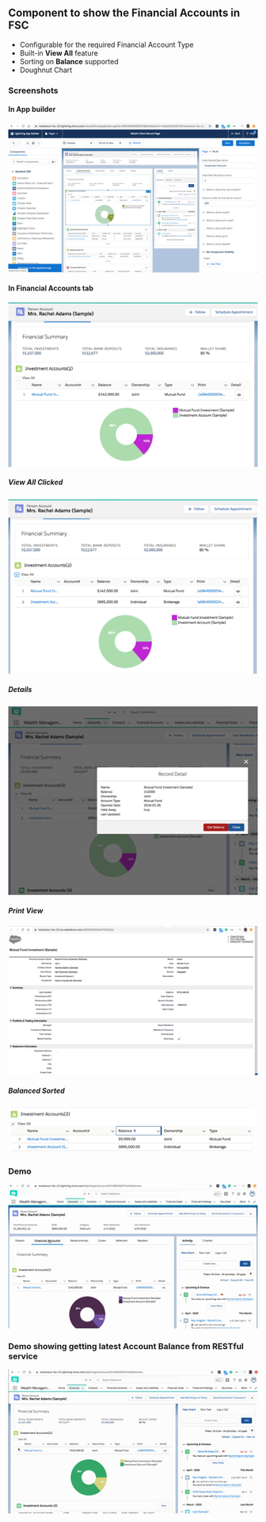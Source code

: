 ## Component to show the Financial Accounts in FSC 

- Configurable for the required Financial Account Type
- Built-in **View All** feature
- Sorting on **Balance** supported
- Doughnut Chart 

### Screenshots

#### In App builder
![app builder - comp](img/fa-2-ab-1.png)


#### In Financial Accounts tab
![comp](img/fa-2-1.png)

##### View All Clicked
![comp](img/fa-2-va.png)

#####  Details
![comp](img/fa-2-d.png)

#####  Print View
![comp](img/fa-2-p.png)



##### Balanced Sorted 
![comp](img/fa-comp-sorted.png)





### Demo

![Demo of the component in action](img/fa-comp-2.gif)

### Demo showing getting latest Account Balance from RESTful service

![Demo of the component in action with latest Account Balance update](img/fa-comp-3.gif)


